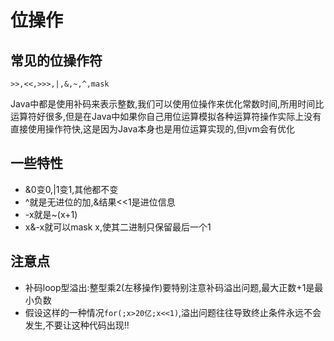 # 位操作

## 常见的位操作符

`>>,<<,>>>,|,&,~,^,mask`

Java中都是使用补码来表示整数,我们可以使用位操作来优化常数时间,所用时间比运算符好很多,但是在Java中如果你自己用位运算模拟各种运算符操作实际上没有直接使用操作符快,这是因为Java本身也是用位运算实现的,但jvm会有优化

## 一些特性

- &0变0,|1变1,其他都不变
- ^就是无进位的加,&结果<<1是进位信息
- -x就是~(x+1)
- x&-x就可以mask x,使其二进制只保留最后一个1

## 注意点

- 补码loop型溢出:整型乘2(左移操作)要特别注意补码溢出问题,最大正数+1是最小负数
- 假设这样的一种情况`for(;x>20亿;x<<1)`,溢出问题往往导致终止条件永远不会发生,不要让这种代码出现!!



